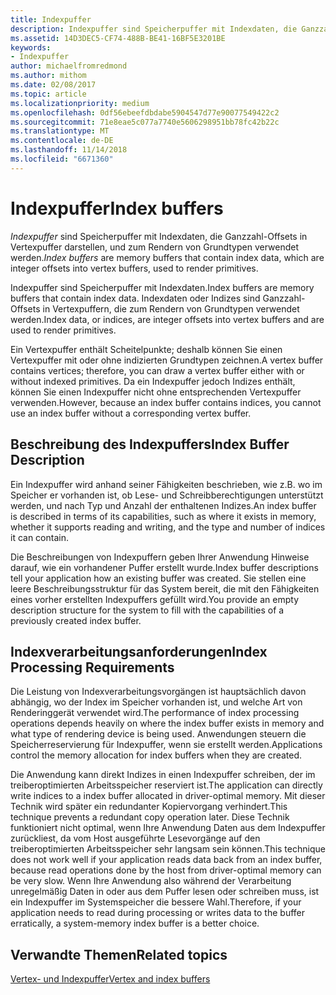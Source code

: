 ```yaml
---
title: Indexpuffer
description: Indexpuffer sind Speicherpuffer mit Indexdaten, die Ganzzahl-Offsets in Vertexpuffer darstellen, und zum Rendern von Grundtypen verwendet werden.
ms.assetid: 14D3DEC5-CF74-488B-BE41-16BF5E3201BE
keywords:
- Indexpuffer
author: michaelfromredmond
ms.author: mithom
ms.date: 02/08/2017
ms.topic: article
ms.localizationpriority: medium
ms.openlocfilehash: 0df56ebeefdbdabe5904547d77e90077549422c2
ms.sourcegitcommit: 71e8eae5c077a7740e5606298951bb78fc42b22c
ms.translationtype: MT
ms.contentlocale: de-DE
ms.lasthandoff: 11/14/2018
ms.locfileid: "6671360"
---
```

# <a name="index-buffers"></a><span data-ttu-id="cc9e8-104">Indexpuffer</span><span class="sxs-lookup"><span data-stu-id="cc9e8-104">Index buffers</span></span>


<span data-ttu-id="cc9e8-105">*Indexpuffer* sind Speicherpuffer mit Indexdaten, die Ganzzahl-Offsets in Vertexpuffer darstellen, und zum Rendern von Grundtypen verwendet werden.</span><span class="sxs-lookup"><span data-stu-id="cc9e8-105">*Index buffers* are memory buffers that contain index data, which are integer offsets into vertex buffers, used to render primitives.</span></span>

<span data-ttu-id="cc9e8-106">Indexpuffer sind Speicherpuffer mit Indexdaten.</span><span class="sxs-lookup"><span data-stu-id="cc9e8-106">Index buffers are memory buffers that contain index data.</span></span> <span data-ttu-id="cc9e8-107">Indexdaten oder Indizes sind Ganzzahl-Offsets in Vertexpuffern, die zum Rendern von Grundtypen verwendet werden.</span><span class="sxs-lookup"><span data-stu-id="cc9e8-107">Index data, or indices, are integer offsets into vertex buffers and are used to render primitives.</span></span>

<span data-ttu-id="cc9e8-108">Ein Vertexpuffer enthält Scheitelpunkte; deshalb können Sie einen Vertexpuffer mit oder ohne indizierten Grundtypen zeichnen.</span><span class="sxs-lookup"><span data-stu-id="cc9e8-108">A vertex buffer contains vertices; therefore, you can draw a vertex buffer either with or without indexed primitives.</span></span> <span data-ttu-id="cc9e8-109">Da ein Indexpuffer jedoch Indizes enthält, können Sie einen Indexpuffer nicht ohne entsprechenden Vertexpuffer verwenden.</span><span class="sxs-lookup"><span data-stu-id="cc9e8-109">However, because an index buffer contains indices, you cannot use an index buffer without a corresponding vertex buffer.</span></span>

## <a name="span-idindexbufferdescriptionspanspan-idindexbufferdescriptionspanspan-idindexbufferdescriptionspanindex-buffer-description"></a><span data-ttu-id="cc9e8-110"><span id="Index_Buffer_Description"></span><span id="index_buffer_description"></span><span id="INDEX_BUFFER_DESCRIPTION"></span>Beschreibung des Indexpuffers</span><span class="sxs-lookup"><span data-stu-id="cc9e8-110"><span id="Index_Buffer_Description"></span><span id="index_buffer_description"></span><span id="INDEX_BUFFER_DESCRIPTION"></span>Index Buffer Description</span></span>


<span data-ttu-id="cc9e8-111">Ein Indexpuffer wird anhand seiner Fähigkeiten beschrieben, wie z.B. wo im Speicher er vorhanden ist, ob Lese- und Schreibberechtigungen unterstützt werden, und nach Typ und Anzahl der enthaltenen Indizes.</span><span class="sxs-lookup"><span data-stu-id="cc9e8-111">An index buffer is described in terms of its capabilities, such as where it exists in memory, whether it supports reading and writing, and the type and number of indices it can contain.</span></span>

<span data-ttu-id="cc9e8-112">Die Beschreibungen von Indexpuffern geben Ihrer Anwendung Hinweise darauf, wie ein vorhandener Puffer erstellt wurde.</span><span class="sxs-lookup"><span data-stu-id="cc9e8-112">Index buffer descriptions tell your application how an existing buffer was created.</span></span> <span data-ttu-id="cc9e8-113">Sie stellen eine leere Beschreibungsstruktur für das System bereit, die mit den Fähigkeiten eines vorher erstellten Indexpuffers gefüllt wird.</span><span class="sxs-lookup"><span data-stu-id="cc9e8-113">You provide an empty description structure for the system to fill with the capabilities of a previously created index buffer.</span></span>

## <a name="span-idindexprocessingrequirementsspanspan-idindexprocessingrequirementsspanspan-idindexprocessingrequirementsspanindex-processing-requirements"></a><span data-ttu-id="cc9e8-114"><span id="Index_Processing_Requirements"></span><span id="index_processing_requirements"></span><span id="INDEX_PROCESSING_REQUIREMENTS"></span>Indexverarbeitungsanforderungen</span><span class="sxs-lookup"><span data-stu-id="cc9e8-114"><span id="Index_Processing_Requirements"></span><span id="index_processing_requirements"></span><span id="INDEX_PROCESSING_REQUIREMENTS"></span>Index Processing Requirements</span></span>


<span data-ttu-id="cc9e8-115">Die Leistung von Indexverarbeitungsvorgängen ist hauptsächlich davon abhängig, wo der Index im Speicher vorhanden ist, und welche Art von Renderinggerät verwendet wird.</span><span class="sxs-lookup"><span data-stu-id="cc9e8-115">The performance of index processing operations depends heavily on where the index buffer exists in memory and what type of rendering device is being used.</span></span> <span data-ttu-id="cc9e8-116">Anwendungen steuern die Speicherreservierung für Indexpuffer, wenn sie erstellt werden.</span><span class="sxs-lookup"><span data-stu-id="cc9e8-116">Applications control the memory allocation for index buffers when they are created.</span></span>

<span data-ttu-id="cc9e8-117">Die Anwendung kann direkt Indizes in einen Indexpuffer schreiben, der im treiberoptimierten Arbeitsspeicher reserviert ist.</span><span class="sxs-lookup"><span data-stu-id="cc9e8-117">The application can directly write indices to a index buffer allocated in driver-optimal memory.</span></span> <span data-ttu-id="cc9e8-118">Mit dieser Technik wird später ein redundanter Kopiervorgang verhindert.</span><span class="sxs-lookup"><span data-stu-id="cc9e8-118">This technique prevents a redundant copy operation later.</span></span> <span data-ttu-id="cc9e8-119">Diese Technik funktioniert nicht optimal, wenn Ihre Anwendung Daten aus dem Indexpuffer zurückliest, da vom Host ausgeführte Lesevorgänge auf den treiberoptimierten Arbeitsspeicher sehr langsam sein können.</span><span class="sxs-lookup"><span data-stu-id="cc9e8-119">This technique does not work well if your application reads data back from an index buffer, because read operations done by the host from driver-optimal memory can be very slow.</span></span> <span data-ttu-id="cc9e8-120">Wenn Ihre Anwendung also während der Verarbeitung unregelmäßig Daten in oder aus dem Puffer lesen oder schreiben muss, ist ein Indexpuffer im Systemspeicher die bessere Wahl.</span><span class="sxs-lookup"><span data-stu-id="cc9e8-120">Therefore, if your application needs to read during processing or writes data to the buffer erratically, a system-memory index buffer is a better choice.</span></span>

## <a name="span-idrelated-topicsspanrelated-topics"></a><span data-ttu-id="cc9e8-121"><span id="related-topics"></span>Verwandte Themen</span><span class="sxs-lookup"><span data-stu-id="cc9e8-121"><span id="related-topics"></span>Related topics</span></span>


[<span data-ttu-id="cc9e8-122">Vertex- und Indexpuffer</span><span class="sxs-lookup"><span data-stu-id="cc9e8-122">Vertex and index buffers</span></span>](vertex-and-index-buffers.md)

 

 




